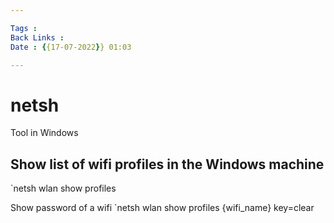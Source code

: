 ```yaml
---

Tags : 
Back Links :
Date : {{17-07-2022}} 01:03

---
```


# netsh
Tool in Windows

## Show list of wifi profiles in the Windows machine
`netsh wlan show profiles

Show password of a wifi
`netsh wlan show profiles {wifi_name} key=clear
